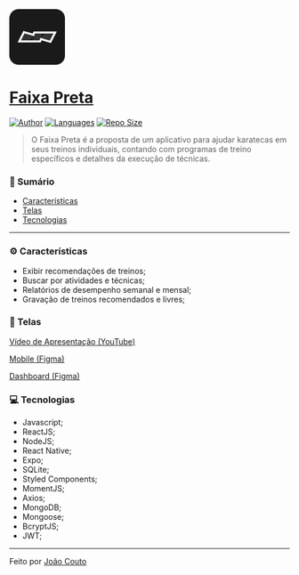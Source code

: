 <img src="./web/img/icon.png" width="100"/>

# <a href="https://github.com/joaocou/faixa-preta">Faixa Preta</a>

[![Author](https://img.shields.io/badge/author-joaohouto-222)](https://github.com/joaohouto)
[![Languages](https://img.shields.io/github/languages/count/joaocou/faixa-preta?color=222)](https://github.com/joaocou/faixa-preta/)
[![Repo Size](https://img.shields.io/github/repo-size/joaocou/faixa-preta?color=222)](https://github.com/joaocou/faixa-preta/)


> O Faixa Preta é a proposta de um aplicativo para ajudar karatecas em seus treinos individuais, contando com programas de treino específicos e detalhes da execução de técnicas.


### 📌 Sumário

- <a href="#Caracteristicas">Características</a>
- <a href="#Telas">Telas</a>
- <a href="#Tecnologias">Tecnologias</a>

<hr>

### <span id="Caracteristicas">⚙️ Características</span>

- Exibir recomendações de treinos;
- Buscar por atividades e técnicas;
- Relatórios de desempenho semanal e mensal;
- Gravação de treinos recomendados e livres;

### <span id="Telas">📱 Telas</span>

<a href="https://youtu.be/Vwq3e4hdAlg">Vídeo de Apresentação (YouTube)</a>

<a href="https://www.figma.com/file/bQcSnRRb8ZVshbcljYIRQr/Mobile?node-id=0%3A1">Mobile (Figma)</a>

<a href="https://www.figma.com/file/KVz2PjSQs6Xg3k6SQG3K2K/Web">Dashboard (Figma)</a>

### <span id="Tecnologias">💻 Tecnologias</span>

- Javascript;
- ReactJS;
- NodeJS;
- React Native;
- Expo;
- SQLite;
- Styled Components;
- MomentJS;
- Axios;
- MongoDB;
- Mongoose;
- BcryptJS;
- JWT;

<hr>

Feito por <a href="https://github.com/joaohouto">João Couto</a>
